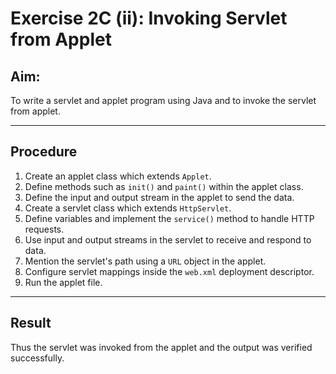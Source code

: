 # Exercise 2C (ii): Invoking Servlet from Applet


## Aim:
To write a servlet and applet program using Java and to invoke the servlet from applet.

---

## Procedure

1. Create an applet class which extends `Applet`.
2. Define methods such as `init()` and `paint()` within the applet class.
3. Define the input and output stream in the applet to send the data.
4. Create a servlet class which extends `HttpServlet`.
5. Define variables and implement the `service()` method to handle HTTP requests.
6. Use input and output streams in the servlet to receive and respond to data.
7. Mention the servlet's path using a `URL` object in the applet.
8. Configure servlet mappings inside the `web.xml` deployment descriptor.
9. Run the applet file.

---

## Result

Thus the servlet was invoked from the applet and the output was verified successfully.

